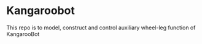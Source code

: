 # Kangaroobot

This repo is to model, construct and control auxiliary wheel-leg function of KangarooBot

